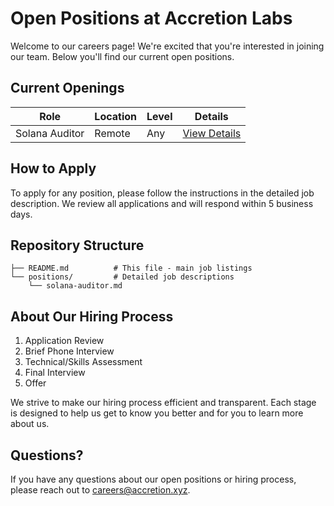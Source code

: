 # Open Positions at Accretion Labs

Welcome to our careers page! We're excited that you're interested in joining our team. Below you'll find our current open positions.

## Current Openings

| Role | Location | Level | Details |
|------|----------|-------|----------|
| Solana Auditor | Remote | Any | [View Details](positions/solana-auditor.md) |

## How to Apply

To apply for any position, please follow the instructions in the detailed job description. We review all applications and will respond within 5 business days.

## Repository Structure

```
├── README.md          # This file - main job listings
└── positions/         # Detailed job descriptions
    └── solana-auditor.md 
```

## About Our Hiring Process

1. Application Review
2. Brief Phone Interview
3. Technical/Skills Assessment
4. Final Interview
5. Offer

We strive to make our hiring process efficient and transparent. Each stage is designed to help us get to know you better and for you to learn more about us.

## Questions?

If you have any questions about our open positions or hiring process, please reach out to careers@accretion.xyz.
